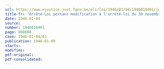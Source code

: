 ```yaml
---
url: https://www.ejustice.just.fgov.be/eli/loi/1946/01/04/1946010401/justel
title-fr: "Arrêté-Loi portant modification à l'arrêté-loi du 30 novembre 1944 et à ceux du 12 juin 1945, relatifs au régime des crédits spéciaux destinés à faciliter la restauration des dommages causés par des faits de guerre à des biens meubles ou immeubles"
date: 1946-01-04
source:
number: 1946010401
page: 888888
case: 1946-01-04/01
publication: 1946-01-09
starts:
modifies:
pdf-original:
pdf-consolidated:
---
```



